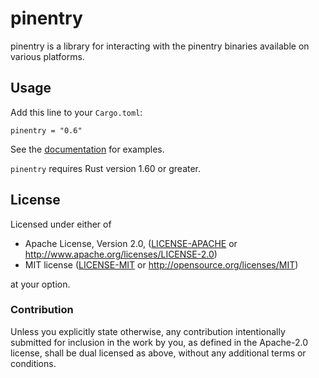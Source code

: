 # pinentry

pinentry is a library for interacting with the pinentry binaries available on
various platforms.

## Usage

Add this line to your `Cargo.toml`:

```
pinentry = "0.6"
```

See the [documentation](https://docs.rs/pinentry) for examples.

`pinentry` requires Rust version 1.60 or greater.

## License

Licensed under either of

 * Apache License, Version 2.0, ([LICENSE-APACHE](LICENSE-APACHE) or
   http://www.apache.org/licenses/LICENSE-2.0)
 * MIT license ([LICENSE-MIT](LICENSE-MIT) or http://opensource.org/licenses/MIT)

at your option.

### Contribution

Unless you explicitly state otherwise, any contribution intentionally
submitted for inclusion in the work by you, as defined in the Apache-2.0
license, shall be dual licensed as above, without any additional terms or
conditions.

